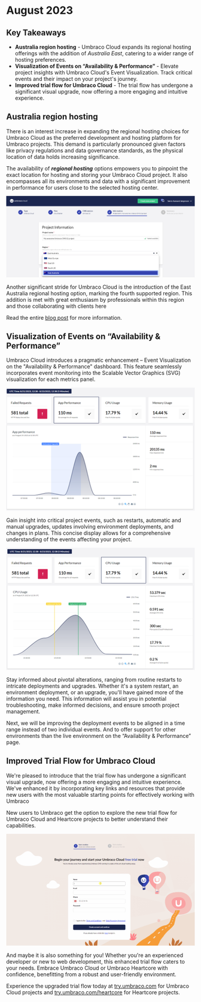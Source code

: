 # August 2023

## Key Takeaways

* **Australia region hosting** - Umbraco Cloud expands its regional hosting offerings with the addition of _Australia East_, catering to a wider range of hosting preferences.
* **Visualization of Events on “Availability & Performance”** - Elevate project insights with Umbraco Cloud's Event Visualization. Track critical events and their impact on your project's journey.
* **Improved trial flow for Umbraco Cloud** - The trial flow has undergone a significant visual upgrade, now offering a more engaging and intuitive experience.

## Australia region hosting

There is an interest increase in expanding the regional hosting choices for Umbraco Cloud as the preferred development and hosting platform for Umbraco projects. This demand is particularly pronounced given factors like privacy regulations and data governance standards, as the physical location of data holds increasing significance.

The availability of _**regional hosting**_ options empowers you to pinpoint the exact location for hosting and storing your Umbraco Cloud project. It also encompasses all its environments and data with a significant improvement in performance for users close to the selected hosting center.

![Australia East cloud region](images/AusEast.png)

Another significant stride for Umbraco Cloud is the introduction of the East Australia regional hosting option, marking the fourth supported region. This addition is met with great enthusiasm by professionals within this region and those collaborating with clients here

Read the entire [blog post](https://umbraco.com/blog/umbraco-cloud-expands-with-regional-hosting-option-in-australia/) for more information.

## Visualization of Events on “Availability & Performance”

Umbraco Cloud introduces a pragmatic enhancement – Event Visualization on the "Availability & Performance" dashboard. This feature seamlessly incorporates event monitoring into the Scalable Vector Graphics (SVG) visualization for each metrics panel.

![Event 1](images/Event1.png)

Gain insight into critical project events, such as restarts, automatic and manual upgrades, updates involving environment deployments, and changes in plans. This concise display allows for a comprehensive understanding of the events affecting your project.

![Event 2](images/Event2.png)

Stay informed about pivotal alterations, ranging from routine restarts to intricate deployments and upgrades. Whether it's a system restart, an environment deployment, or an upgrade, you'll have gained more of the information you need. This information will assist you in potential troubleshooting, make informed decisions, and ensure smooth project management.

Next, we will be improving the deployment events to be aligned in a time range instead of two individual events. And to offer support for other environments than the live environment on the “Availability & Performance” page.

## Improved Trial Flow for Umbraco Cloud

We're pleased to introduce that the trial flow has undergone a significant visual upgrade, now offering a more engaging and intuitive experience. We've enhanced it by incorporating key links and resources that provide new users with the most valuable starting points for effectively working with Umbraco

New users to Umbraco get the option to explore the new trial flow for Umbraco Cloud and Heartcore projects to better understand their capabilities.

![Umbraco Cloud trial flow](images/NewTrialFlow.gif)

And maybe it is also something for you! Whether you're an experienced developer or new to web development, this enhanced trial flow caters to your needs. Embrace Umbraco Cloud or Umbraco Heartcore with confidence, benefitting from a robust and user-friendly environment.

Experience the upgraded trial flow today at [try.umbraco.com](https://try.umbraco.com/) for Umbraco Cloud projects and [try.umbraco.com/heartcore](https://try.umbraco.com/heartcore) for Heartcore projects.
